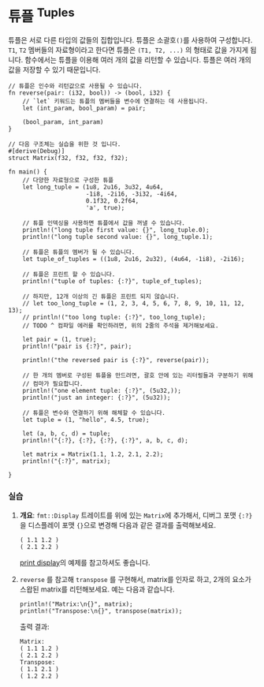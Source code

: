 # 튜플 <sup>Tuples</sup>

튜플은 서로 다른 타입의 값들의 집합입니다. 튜플은 소괄호`()`를 사용하여 구성합니다. 
`T1`, `T2` 멤버들의 자료형이라고 한다면 튜플은 `(T1, T2, ...)` 의 형태로 값을 가지게 됩니다.
함수에서는 튜플을 이용해 여러 개의 값을 리턴할 수 있습니다. 튜플은 여러 개의 값을 저장할 수 
있기 때문입니다.

```rust,editable
// 튜플은 인수와 리턴값으로 사용될 수 있습니다.
fn reverse(pair: (i32, bool)) -> (bool, i32) {
    // `let` 키워드는 튜플의 멤버들을 변수에 연결하는 데 사용됩니다.
    let (int_param, bool_param) = pair;

    (bool_param, int_param)
}

// 다음 구조체는 실습을 위한 것 입니다.
#[derive(Debug)]
struct Matrix(f32, f32, f32, f32);

fn main() {
    // 다양한 자료형으로 구성한 튜플
    let long_tuple = (1u8, 2u16, 3u32, 4u64,
                      -1i8, -2i16, -3i32, -4i64,
                      0.1f32, 0.2f64,
                      'a', true);

    // 튜플 인덱싱을 사용하면 튜플에서 값을 꺼낼 수 있습니다.
    println!("long tuple first value: {}", long_tuple.0);
    println!("long tuple second value: {}", long_tuple.1);

    // 튜플은 튜플의 멤버가 될 수 있습니다.
    let tuple_of_tuples = ((1u8, 2u16, 2u32), (4u64, -1i8), -2i16);

    // 튜플은 프린트 할 수 있습니다.
    println!("tuple of tuples: {:?}", tuple_of_tuples);
        
    // 하지만, 12개 이상의 긴 튜플은 프린트 되지 않습니다.
    // let too_long_tuple = (1, 2, 3, 4, 5, 6, 7, 8, 9, 10, 11, 12, 13);
    // println!("too long tuple: {:?}", too_long_tuple);
    // TODO ^ 컴파일 에러를 확인하려면, 위의 2줄의 주석을 제거해보세요.

    let pair = (1, true);
    println!("pair is {:?}", pair);

    println!("the reversed pair is {:?}", reverse(pair));

    // 한 개의 멤버로 구성된 튜플을 만드려면, 괄호 안에 있는 리터럴들과 구분하기 위해
    // 컴마가 필요합니다.
    println!("one element tuple: {:?}", (5u32,));
    println!("just an integer: {:?}", (5u32));
    
    // 튜플은 변수와 연결하기 위해 해체할 수 있습니다.
    let tuple = (1, "hello", 4.5, true);

    let (a, b, c, d) = tuple;
    println!("{:?}, {:?}, {:?}, {:?}", a, b, c, d);

    let matrix = Matrix(1.1, 1.2, 2.1, 2.2);
    println!("{:?}", matrix);

}
```

### 실습

 1. **개요**: `fmt::Display` 트레이트를 위에 있는 `Matrix`에 추가해서, 
    디버그 포맷 `{:?}` 을 디스플레이 포맷 `{}`으로 변경해 다음과 같은 결과를 출력해보세요.

    ```text
    ( 1.1 1.2 )
    ( 2.1 2.2 )
    ```

    [print display][print_display]의 예제를 참고하셔도 좋습니다.

 2. `reverse` 를 참고해 `transpose` 를  구현해서, matrix를 인자로 하고, 2개의 요소가
    스왑된 matrix를 리턴해보세요. 예는 다음과 같습니다.

    ```rust,ignore
    println!("Matrix:\n{}", matrix);
    println!("Transpose:\n{}", transpose(matrix));
    ```

    출력 결과:

    ```text
    Matrix:
    ( 1.1 1.2 )
    ( 2.1 2.2 )
    Transpose:
    ( 1.1 2.1 )
    ( 1.2 2.2 )
    ```

[print_display]: ../hello/print/print_display.md
